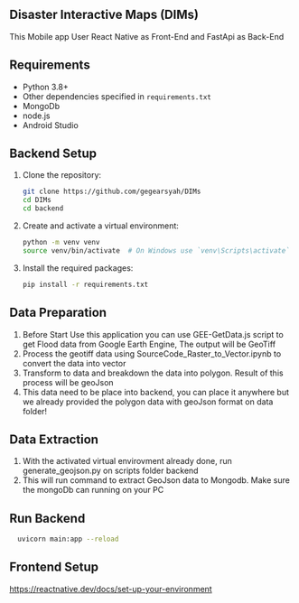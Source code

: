 ## Disaster Interactive Maps (DIMs)

This Mobile app User React Native as Front-End and FastApi as Back-End

## Requirements
- Python 3.8+
- Other dependencies specified in `requirements.txt`
- MongoDb
- node.js
- Android Studio

## Backend Setup
1. Clone the repository:
    ```bash
    git clone https://github.com/gegearsyah/DIMs
    cd DIMs
    cd backend
    ```

2. Create and activate a virtual environment:
    ```bash
    python -m venv venv
    source venv/bin/activate  # On Windows use `venv\Scripts\activate`
    ```

3. Install the required packages:
    ```bash
    pip install -r requirements.txt
    ```

## Data Preparation
1. Before Start Use this application you can use GEE-GetData.js script to get Flood data from Google Earth Engine, The output will be GeoTiff
2. Process the geotiff data using SourceCode_Raster_to_Vector.ipynb to convert the data into vector
3. Transform to data and breakdown the data into polygon. Result of this process will be geoJson
4. This data need to be place into backend, you can place it anywhere but we already provided the polygon data with geoJson format on data folder!

## Data Extraction
1. With the activated virtual envirovment already done, run generate_geojson.py on scripts folder backend
2. This will run command to extract GeoJson data to Mongodb. Make sure the mongoDb can running on your PC

## Run Backend
```bash
  uvicorn main:app --reload
  ```

## Frontend Setup
https://reactnative.dev/docs/set-up-your-environment